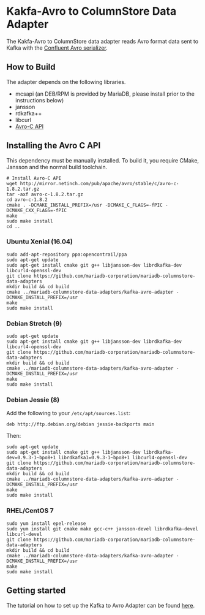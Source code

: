 # Kakfa-Avro to ColumnStore Data Adapter

The Kakfa-Avro to ColumnStore data adapter reads Avro format data sent to Kafka with the
[Confluent Avro serializer](https://docs.confluent.io/current/schema-registry/docs/serializer-formatter.html).

## How to Build

The adapter depends on the following libraries.

* mcsapi (an DEB/RPM is provided by MariaDB, please install prior to the instructions below)
* jansson
* rdkafka++
* libcurl
* [Avro-C API](https://avro.apache.org/docs/1.8.1/api/c/index.html)

## Installing the Avro C API

This dependency must be manually installed. To build it, you require CMake, Jansson
and the normal build toolchain.

```
# Install Avro-C API
wget http://mirror.netinch.com/pub/apache/avro/stable/c/avro-c-1.8.2.tar.gz
tar -axf avro-c-1.8.2.tar.gz
cd avro-c-1.8.2
cmake . -DCMAKE_INSTALL_PREFIX=/usr -DCMAKE_C_FLAGS=-fPIC -DCMAKE_CXX_FLAGS=-fPIC
make
sudo make install
cd ..
```

### Ubuntu Xenial (16.04)

```
sudo add-apt-repository ppa:opencontrail/ppa
sudo apt-get update
sudo apt-get install cmake git g++ libjansson-dev librdkafka-dev libcurl4-openssl-dev
git clone https://github.com/mariadb-corporation/mariadb-columnstore-data-adapters
mkdir build && cd build
cmake ../mariadb-columnstore-data-adapters/kafka-avro-adapter -DCMAKE_INSTALL_PREFIX=/usr
make
sudo make install
```

### Debian Stretch (9)

```
sudo apt-get update
sudo apt-get install cmake git g++ libjansson-dev librdkafka-dev libcurl4-openssl-dev
git clone https://github.com/mariadb-corporation/mariadb-columnstore-data-adapters
mkdir build && cd build
cmake ../mariadb-columnstore-data-adapters/kafka-avro-adapter -DCMAKE_INSTALL_PREFIX=/usr
make
sudo make install
```

### Debian Jessie (8)

Add the following to your `/etc/apt/sources.list`:

```
deb http://ftp.debian.org/debian jessie-backports main
```

Then:

```
sudo apt-get update
sudo apt-get install cmake git g++ libjansson-dev librdkafka-dev=0.9.3-1~bpo8+1 librdkafka1=0.9.3-1~bpo8+1 libcurl4-openssl-dev
git clone https://github.com/mariadb-corporation/mariadb-columnstore-data-adapters
mkdir build && cd build
cmake ../mariadb-columnstore-data-adapters/kafka-avro-adapter -DCMAKE_INSTALL_PREFIX=/usr
make
sudo make install
```

### RHEL/CentOS 7

```
sudo yum install epel-release
sudo yum install git cmake make gcc-c++ jansson-devel librdkafka-devel libcurl-devel
git clone https://github.com/mariadb-corporation/mariadb-columnstore-data-adapters
mkdir build && cd build
cmake ../mariadb-columnstore-data-adapters/kafka-avro-adapter -DCMAKE_INSTALL_PREFIX=/usr
make
sudo make install
```

## Getting started

The tutorial on how to set up the Kafka to Avro Adapter can be found [here](./doc/Tutorial.md).
